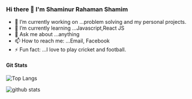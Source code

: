 ### Hi there 👋 I'm Shaminur Rahaman Shamim


- 🔭 I’m currently working on ...problem solving and my personal projects.
- 🌱 I’m currently learning ...Javascript,React JS
- 💬 Ask me about ...anything
- 📫 How to reach me: ...Email, Facebook
- ⚡ Fun fact: ...I love to play cricket and football.

#### Git Stats

![Top Langs](https://github-readme-stats.vercel.app/api/top-langs/?username=shamim392)

![github stats](https://github-readme-stats.vercel.app/api?username=shamim392&theme=tokyonight)

